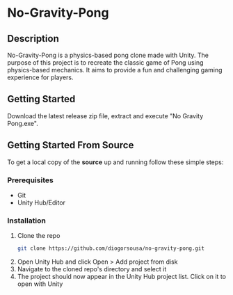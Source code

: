 # No-Gravity-Pong

## Description

No-Gravity-Pong is a physics-based pong clone made with Unity. The purpose of this project is to recreate the classic game of Pong using physics-based mechanics. It aims to provide a fun and challenging gaming experience for players.

## Getting Started
Download the latest release zip file, extract and execute "No Gravity Pong.exe".

## Getting Started From Source
To get a local copy of the **source** up and running follow these simple steps:

### Prerequisites

- Git
- Unity Hub/Editor

### Installation

1. Clone the repo
   ```sh
   git clone https://github.com/diogorsousa/no-gravity-pong.git
   ```
2. Open Unity Hub and click Open > Add project from disk 
3. Navigate to the cloned repo's directory and select it
4. The project should now appear in the Unity Hub project list. Click on it to open with Unity


